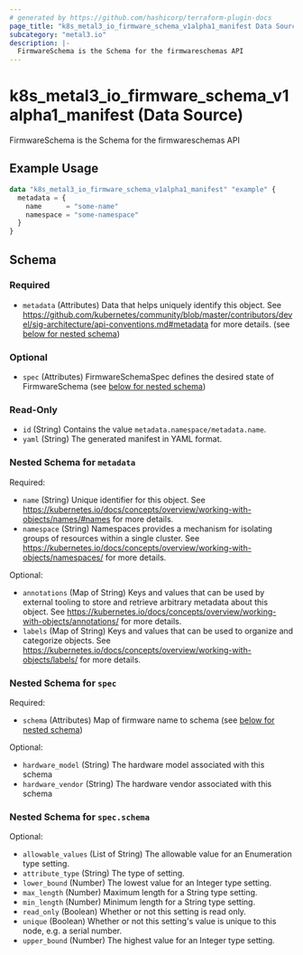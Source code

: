 ```yaml
---
# generated by https://github.com/hashicorp/terraform-plugin-docs
page_title: "k8s_metal3_io_firmware_schema_v1alpha1_manifest Data Source - terraform-provider-k8s"
subcategory: "metal3.io"
description: |-
  FirmwareSchema is the Schema for the firmwareschemas API
---
```


# k8s_metal3_io_firmware_schema_v1alpha1_manifest (Data Source)

FirmwareSchema is the Schema for the firmwareschemas API

## Example Usage

```terraform
data "k8s_metal3_io_firmware_schema_v1alpha1_manifest" "example" {
  metadata = {
    name      = "some-name"
    namespace = "some-namespace"
  }
}
```

<!-- schema generated by tfplugindocs -->
## Schema

### Required

- `metadata` (Attributes) Data that helps uniquely identify this object. See https://github.com/kubernetes/community/blob/master/contributors/devel/sig-architecture/api-conventions.md#metadata for more details. (see [below for nested schema](#nestedatt--metadata))

### Optional

- `spec` (Attributes) FirmwareSchemaSpec defines the desired state of FirmwareSchema (see [below for nested schema](#nestedatt--spec))

### Read-Only

- `id` (String) Contains the value `metadata.namespace/metadata.name`.
- `yaml` (String) The generated manifest in YAML format.

<a id="nestedatt--metadata"></a>
### Nested Schema for `metadata`

Required:

- `name` (String) Unique identifier for this object. See https://kubernetes.io/docs/concepts/overview/working-with-objects/names/#names for more details.
- `namespace` (String) Namespaces provides a mechanism for isolating groups of resources within a single cluster. See https://kubernetes.io/docs/concepts/overview/working-with-objects/namespaces/ for more details.

Optional:

- `annotations` (Map of String) Keys and values that can be used by external tooling to store and retrieve arbitrary metadata about this object. See https://kubernetes.io/docs/concepts/overview/working-with-objects/annotations/ for more details.
- `labels` (Map of String) Keys and values that can be used to organize and categorize objects. See https://kubernetes.io/docs/concepts/overview/working-with-objects/labels/ for more details.


<a id="nestedatt--spec"></a>
### Nested Schema for `spec`

Required:

- `schema` (Attributes) Map of firmware name to schema (see [below for nested schema](#nestedatt--spec--schema))

Optional:

- `hardware_model` (String) The hardware model associated with this schema
- `hardware_vendor` (String) The hardware vendor associated with this schema

<a id="nestedatt--spec--schema"></a>
### Nested Schema for `spec.schema`

Optional:

- `allowable_values` (List of String) The allowable value for an Enumeration type setting.
- `attribute_type` (String) The type of setting.
- `lower_bound` (Number) The lowest value for an Integer type setting.
- `max_length` (Number) Maximum length for a String type setting.
- `min_length` (Number) Minimum length for a String type setting.
- `read_only` (Boolean) Whether or not this setting is read only.
- `unique` (Boolean) Whether or not this setting's value is unique to this node, e.g. a serial number.
- `upper_bound` (Number) The highest value for an Integer type setting.
